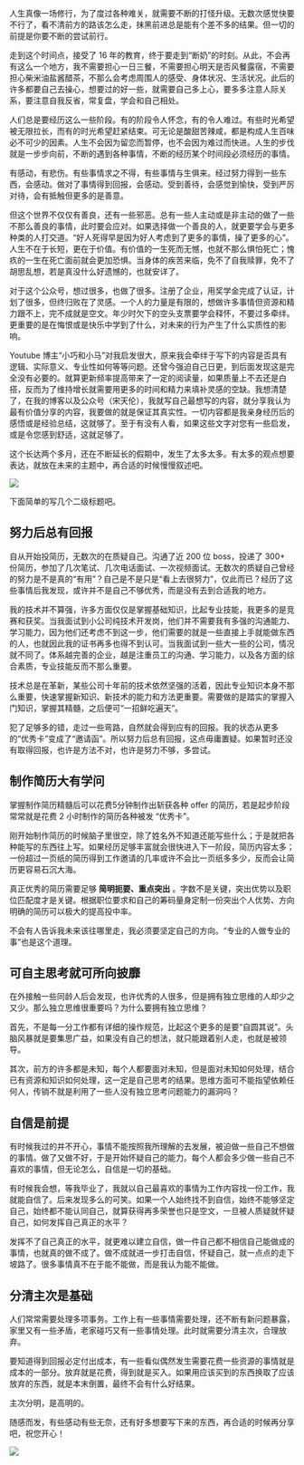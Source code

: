 人生真像一场修行，为了度过各种难关，就需要不断的打怪升级。无数次感觉快要不行了，看不清前方的路该怎么走，抹黑前进总是能有个差不多的结果。但一切的前提是你要不断的尝试前行。

走到这个时间点，接受了 16 年的教育，终于要走到“断奶”的时刻。从此，不会再有这么一个地方，我不需要担心一日三餐，不需要担心明天是否风餐露宿，不需要担心柴米油盐酱醋茶，不那么会考虑周围人的感受、身体状况、生活状况。此后的许多都要自己去操心，想要过的好一些，就需要自己多上心，要多多注意人际关系，要注意自我反省，常复盘，学会和自己相处。

人们总是要经历这么一些阶段。有的阶段令人怀念，有的令人难过。有些时光希望被无限拉长，而有的时光希望赶紧结束。可无论是酸甜苦辣咸，都是构成人生百味必不可少的因素。人生不会因为留恋而暂停，也不会因为难过而快进。人生的步伐就是一步步向前，不断的遇到各种事情，不断的经历某个时间段必须经历的事情。

有感动，有悲伤。有些事情求之不得，有些事情与生俱来。经过努力得到一些东西，会感动。做对了事情得到回报，会感动。受到善待，会感觉到愉快，受到严厉对待，会有抵触但更多的是善意。

但这个世界不仅仅有善良，还有一些邪恶。总有一些人主动或是非主动的做了一些不那么善良的事情，此时要会应对。如果选择做一个善良的人，就更要学会与更多种类的人打交道。“好人死得早是因为好人考虑到了更多的事情，操了更多的心”。人生不在于长短，更在于价值。有价值的一生死而无憾，也就不那么惧怕死亡；愧疚的一生在死亡面前就会更加恐惧。当身体的疾苦来临，免不了自我赎罪，免不了胡思乱想，若是真没什么好遗憾的，也就安详了。

对于这个公众号，想过很多，也做了很多。注册了企业，用奖学金完成了认证，计划了很多，但终归败在了灵感。一个人的力量是有限的，想做许多事情但资源和精力跟不上，完不成就是空文。年少时欠下的空头支票要学会释怀，不要过多牵绊。更重要的是在悔恨或是快乐中学到了什么，对未来的行为产生了什么实质性的影响。

Youtube 博主“小巧和小马”对我启发很大，原来我会牵绊于写下的内容是否具有逻辑、实际意义、专业性如何等等问题。还曾今强迫自己日更，到后面发现这是完全没有必要的。就算更新频率提高带来了一定的阅读量，如果质量上不去还是白搭，反而为了维持增长就需要用更多的时间和精力来填补灵感的空缺。我想清楚了，在我的博客以及公众号（宋天伦），我就写自己最想写的内容，就分享我认为最有价值分享的内容，我要做的就是保证其真实性。一切内容都是我亲身经历后的感悟或是经验总结，这就够了。至于有没有人看，如果这些文字对您有一些启发，或是令您感到舒适，这就足够了。

这个长达两个多月，还在不断延长的假期中，发生了太多太多。有太多的观点想要表达，就放在未来的主题中，再合适的时候慢慢叙述吧。

![](https://imagehost-cdn.frytea.com/images/2020/02/29/20200229_10203016e5e181f1479586.md.jpg)

下面简单的写几个二级标题吧。

## 努力后总有回报

自从开始投简历，无数次的在质疑自己。沟通了近 200 位 boss，投递了 300+ 份简历，参加了几次笔试、几次电话面试、一次视频面试。无数次的质疑自己曾经的努力是不是真的“有用”？自己是不是只是“看上去很努力”，仅此而已？经历了这些事情后我发现，或许并不是自己不够优秀，而是没有去到合适我的地方。

我的技术并不算强，许多方面仅仅是掌握基础知识，比起专业技能，我更多的是竞赛和获奖。当我面试到小公司纯技术开发岗，他们并不需要我有多强的沟通能力、学习能力，因为他们还考虑不到这一步，他们需要的就是一些直接上手就能做东西的人，也就因此我的证书再多也得不到认可。当我面试到一些大一些的公司，情况就不同了。体系越完善的企业，越是注重员工的沟通、学习能力，以及各方面的综合素质，专业技能反而不那么重要。

技术总是在革新，某些公司十年前的技术依然坚强的活着，因此专业知识本身不那么重要，快速掌握新知识、新技术的能力和方法更重要。需要做的是踏实的掌握入门知识，掌握其精髓，之后便可“一招鲜吃遍天”。

犯了足够多的错，走过一些弯路，自然就会得到应有的回报。我的状态从更多的“优秀卡”变成了“邀请函”。所以努力后总有回报，这点毋庸置疑。如果暂时还没有取得回报，也许是方法不对，也许是努力不够，多尝试。

## 制作简历大有学问

掌握制作简历精髓后可以花费5分钟制作出斩获各种 offer 的简历，若是起步阶段常常就是花费 2 小时制作的简历各种被发 “优秀卡”。

刚开始制作简历的时候脑子里很空，除了姓名外不知道还能写些什么；于是就把各种能写的东西往上写。如果经历足够丰富就会很快进入下一阶段，简历内容太多；一份超过一页纸的简历得到工作邀请的几率或许不会比一页纸多多少，反而会让简历更容易石沉大海。

真正优秀的简历需要足够 **简明扼要、重点突出** 。字数不是关键，突出优势以及职位匹配度才是关键。根据职位要求和自己的筹码量身定制一份突出个人优势、方向明确的简历可以极大的提高投中率。

不会有人告诉我未来该往哪里走，我必须要坚定自己的方向。“专业的人做专业的事”也是这个道理。


## 可自主思考就可所向披靡

在外接触一些同龄人后会发现，也许优秀的人很多，但是拥有独立思维的人却少之又少。那么独立思维很重要吗？为什么要拥有独立思维？

首先，不是每一分工作都有详细的操作规范，比起这个更多的是要“自圆其说”。头脑风暴就是要集思广益，如果没有自己的想法，就只能跟着别人走，也就是被领导。

其次，前方的许多都是未知，每个人都要面对未知，但是面对未知如何处理，结合已有资源和知识如何处理，这一定是自己思考的结果。思维方面可不能指望依赖任何人，传销不就是利用了一些人没有独立思考问题能力的漏洞吗？

## 自信是前提

有时候我过的并不开心，事情不能按照我所理解的去发展，被迫做一些自己不想做的事情。做了又做不好，于是开始怀疑自己的能力。每个人都会多少做一些自己不喜欢的事情，但无论怎么，自信是一切的基础。

有时候我会想，等我毕业了，我就以自己最喜欢的事情为工作内容找一份工作，我就能自信了。后来发现多么的可笑。如果一个人始终找不到自信，始终不能够坚定自己，始终都不能认同自己，就算获得再多荣誉也只是空文，一旦被人质疑就怀疑自己，如何发挥自己真正的水平？

发挥不了自己真正的水平，就更难以建立自信，做一件自己都不相信自己能做成的事情，也就真的做不成了。做不成就进一步打击自信，怀疑自己，就一点点的走下坡路了。很多事情真不在于能不能做，而是我认为能不能做。

## 分清主次是基础

人们常常需要处理多项事务。工作上有一些事情需要处理，还不断有新问题暴露，家里又有一些矛盾，老家碰巧又有一些事情处理。此时就需要分清主次，合理放弃。

要知道得到回报必定付出成本，有一些看似偶然发生需要花费一些资源的事情就是成本的一部分。放弃就是花费，得到就是买入。如果用应该买到的东西换取了应该放弃的东西，就是本末倒置，最终不会有什么好结果。

主次分明，是高明的。

随感而发，有些感动有些无奈，还有好多想要写下来的东西，再合适的时候再分享吧，祝您开心！

![](https://imagehost-cdn.frytea.com/images/2020/03/13/20200313_1405335def03e12bf2c2b6.md.jpg)

